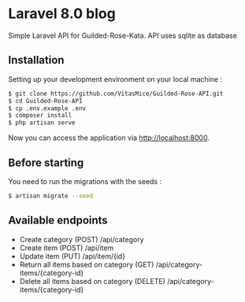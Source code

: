 # Laravel 8.0 blog

Simple Laravel API for Guilded-Rose-Kata. API uses sqlite as database

## Installation


Setting up your development environment on your local machine :
```bash
$ git clone https://github.com/VitasMice/Guilded-Rose-API.git
$ cd Guilded-Rose-API
$ cp .env.example .env
$ composer install
$ php artisan serve
```

Now you can access the application via [http://localhost:8000](http://localhost:8000).

## Before starting
You need to run the migrations with the seeds :
```bash
$ artisan migrate --seed
```

## Available endpoints
 * Create category (POST)                           /api/category
 * Create item (POST)                               /api/item
 * Update item (PUT)                                /api/item/{id}
 * Return all items based on category (GET)         /api/category-items/{category-id}
 * Delete all items based on category (DELETE)      /api/category-items/{category-id}
